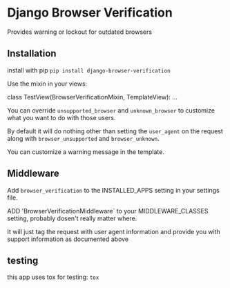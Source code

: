 
# Django Browser Verification

Provides warning or lockout for outdated browsers


## Installation

install with pip `pip install django-browser-verification`

Use the mixin in your views:

class TestView(BrowserVerificationMixin, TemplateView):
  ...

You can override `unsupported_browser` and `unknown_browser` to customize
what you want to do with those users.

By default it will do nothing other than setting the `user_agent` on the request
along with `browser_unsupported` and `browser_unknown`.

You can customize a warning message in the template.

## Middleware

Add `browser_verification` to the INSTALLED_APPS setting in your settings file.

ADD 'BrowserVerificationMiddleware` to your MIDDLEWARE_CLASSES setting,
probably dosen't really matter where.

It will just tag the request with user agent information and provide you with
support information as documented above

## testing

this app uses tox for testing: ```tox```
